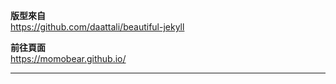 **版型來自**  
https://github.com/daattali/beautiful-jekyll


**前往頁面**  
https://momobear.github.io/


---
